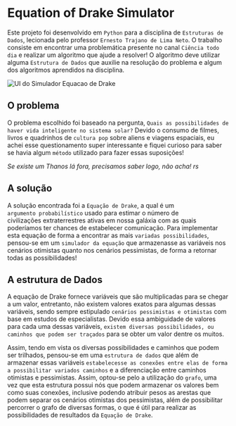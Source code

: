 ﻿# Equation of Drake Simulator
 
Este projeto foi desenvolvido em `Python` para a disciplina de `Estruturas de Dados`, lecionada pelo professor `Ernesto Trajano de Lima Neto`. O trabalho consiste em encontrar uma problemática presente no canal `Ciência todo dia` e realizar um algoritmo que ajude a resolver! O algoritmo deve utilizar alguma `Estrutura de Dados` que auxilie na resolução do problema e algum dos algoritmos aprendidos na disciplina.

![UI do Simulador Equacao de Drake](https://user-images.githubusercontent.com/86852231/206710842-3f8b8996-5ef3-465c-8876-3e43836e02ad.png)

## O problema
O problema escolhido foi baseado na pergunta, `Quais as possibilidades de haver vida inteligente no sistema solar?` Devido o consumo de filmes, livros e quadrinhos de `cultura pop` sobre aliens e viagens espaciais, eu achei esse questionamento super interessante e fiquei curioso para saber se havia algum `método` utilizado para fazer essas suposições!

_Se existe um Thanos lá fora, precisamos saber logo, não acha! rs_
## A solução
A solução encontrada foi a `Equação de Drake`, a qual é um `argumento probabilístico` usado para estimar o número de civilizações extraterrestres ativas em nossa galáxia com as quais poderíamos ter chances de estabelecer comunicação. Para implementar esta equação de forma a encontrar as mais `variadas possibilidades`, pensou-se em um `simulador da equação` que armazenasse as variáveis nos cenários otimistas quanto nos cenários pessimistas, de forma a retornar todas as possibilidades!

## A estrutura de Dados
A equação de Drake fornece variáveis que são multiplicadas para se chegar a um valor, entretanto, não existem valores exatos para algumas dessas variáveis, sendo sempre estipulado `cenários pessimistas e otimistas` com base em estudos de especialistas. Devido essa ambiguidade de valores para cada uma dessas variáveis, `existem diversas possibilidades, ou caminhos que podem ser traçados` para se obter um valor dentre os muitos.

Assim, tendo em vista os diversas possibilidades e caminhos que podem ser trilhados, pensou-se em uma `estrutura de dados` que além de armazenar essas variáveis `estabelecesse as conexões entre elas de forma a possibilitar variados caminhos` e a diferenciação entre caminhos otimistas e pessimistas. Assim, optou-se pelo a utilização do `grafo`, uma vez que esta estrutura possui nós que podem armazenar os valores bem como suas conexões, inclusive podendo atribuir pesos as arestas que podem separar os cenários otimistas dos pessimistas, além de possibilitar percorrer o grafo de diversas formas, o que é útil para realizar as possibilidades de resultados da `Equação de Drake`.
